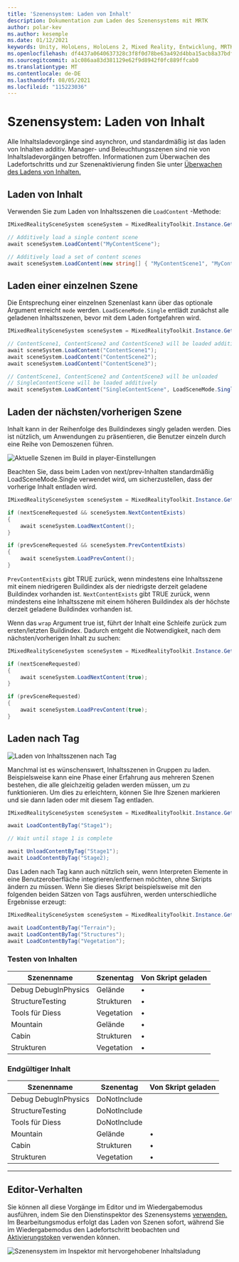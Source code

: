 ```yaml
---
title: 'Szenensystem: Laden von Inhalt'
description: Dokumentation zum Laden des Szenensystems mit MRTK
author: polar-kev
ms.author: kesemple
ms.date: 01/12/2021
keywords: Unity, HoloLens, HoloLens 2, Mixed Reality, Entwicklung, MRTK,
ms.openlocfilehash: df4437a0640637328c3f8f0d78be63a492d4bba15acb8a37bdf2dd3c32d89a59
ms.sourcegitcommit: a1c086aa83d381129e62f9d8942f0fc889ffcab0
ms.translationtype: MT
ms.contentlocale: de-DE
ms.lasthandoff: 08/05/2021
ms.locfileid: "115223036"
---
```

# <a name="scene-system-content-loading"></a>Szenensystem: Laden von Inhalt

Alle Inhaltsladevorgänge sind asynchron, und standardmäßig ist das laden von Inhalten additiv. Manager- und Beleuchtungsszenen sind nie von Inhaltsladevorgängen betroffen. Informationen zum Überwachen des Ladefortschritts und zur Szenenaktivierung finden Sie unter [Überwachen des Ladens von Inhalten.](scene-system-load-progress.md)

## <a name="loading-content"></a>Laden von Inhalt

Verwenden Sie zum Laden von Inhaltsszenen die `LoadContent` -Methode:

```c#
IMixedRealitySceneSystem sceneSystem = MixedRealityToolkit.Instance.GetService<IMixedRealitySceneSystem>();

// Additively load a single content scene
await sceneSystem.LoadContent("MyContentScene");

// Additively load a set of content scenes
await sceneSystem.LoadContent(new string[] { "MyContentScene1", "MyContentScene2", "MyContentScene3" });
```

## <a name="single-scene-loading"></a>Laden einer einzelnen Szene

Die Entsprechung einer einzelnen Szenenlast kann über das optionale Argument erreicht `mode` werden. `LoadSceneMode.Single` entlädt zunächst alle geladenen Inhaltsszenen, bevor mit dem Laden fortgefahren wird.

```c#
IMixedRealitySceneSystem sceneSystem = MixedRealityToolkit.Instance.GetService<IMixedRealitySceneSystem>();

// ContentScene1, ContentScene2 and ContentScene3 will be loaded additively
await sceneSystem.LoadContent("ContentScene1");
await sceneSystem.LoadContent("ContentScene2");
await sceneSystem.LoadContent("ContentScene3");

// ContentScene1, ContentScene2 and ContentScene3 will be unloaded
// SingleContentScene will be loaded additively
await sceneSystem.LoadContent("SingleContentScene", LoadSceneMode.Single);
```

## <a name="next--previous-scene-loading"></a>Laden der nächsten/vorherigen Szene

Inhalt kann in der Reihenfolge des Buildindexes singly geladen werden. Dies ist nützlich, um Anwendungen zu präsentieren, die Benutzer einzeln durch eine Reihe von Demoszenen führen.

![Aktuelle Szenen im Build in player-Einstellungen](../images/scene-system/MRTK_SceneSystemBuildSettings.png)

Beachten Sie, dass beim Laden von next/prev-Inhalten standardmäßig LoadSceneMode.Single verwendet wird, um sicherzustellen, dass der vorherige Inhalt entladen wird.

```c#
IMixedRealitySceneSystem sceneSystem = MixedRealityToolkit.Instance.GetService<IMixedRealitySceneSystem>();

if (nextSceneRequested && sceneSystem.NextContentExists)
{
    await sceneSystem.LoadNextContent();
}

if (prevSceneRequested && sceneSystem.PrevContentExists)
{
    await sceneSystem.LoadPrevContent();
}
```

`PrevContentExists` gibt TRUE zurück, wenn mindestens eine Inhaltsszene mit einem niedrigeren Buildindex als der niedrigste derzeit geladene Buildindex vorhanden ist. `NextContentExists` gibt TRUE zurück, wenn mindestens eine Inhaltsszene mit einem höheren Buildindex als der höchste derzeit geladene Buildindex vorhanden ist.

Wenn das `wrap` Argument true ist, führt der Inhalt eine Schleife zurück zum ersten/letzten Buildindex. Dadurch entgeht die Notwendigkeit, nach dem nächsten/vorherigen Inhalt zu suchen:

```c#
IMixedRealitySceneSystem sceneSystem = MixedRealityToolkit.Instance.GetService<IMixedRealitySceneSystem>();

if (nextSceneRequested)
{
    await sceneSystem.LoadNextContent(true);
}

if (prevSceneRequested)
{
    await sceneSystem.LoadPrevContent(true);
}
```

## <a name="loading-by-tag"></a>Laden nach Tag

![Laden von Inhaltsszenen nach Tag](../images/scene-system/MRTK_SceneSystemLoadingByTag.png)

Manchmal ist es wünschenswert, Inhaltsszenen in Gruppen zu laden. Beispielsweise kann eine Phase einer Erfahrung aus mehreren Szenen bestehen, die alle gleichzeitig geladen werden müssen, um zu funktionieren. Um dies zu erleichtern, können Sie Ihre Szenen markieren und sie dann laden oder mit diesem Tag entladen.

```c#
IMixedRealitySceneSystem sceneSystem = MixedRealityToolkit.Instance.GetService<IMixedRealitySceneSystem>();

await LoadContentByTag("Stage1");

// Wait until stage 1 is complete

await UnloadContentByTag("Stage1");
await LoadContentByTag("Stage2);
```

Das Laden nach Tag kann auch nützlich sein, wenn Interpreten Elemente in eine Benutzeroberfläche integrieren/entfernen möchten, ohne Skripts ändern zu müssen. Wenn Sie dieses Skript beispielsweise mit den folgenden beiden Sätzen von Tags ausführen, werden unterschiedliche Ergebnisse erzeugt:

```c#
IMixedRealitySceneSystem sceneSystem = MixedRealityToolkit.Instance.GetService<IMixedRealitySceneSystem>();

await LoadContentByTag("Terrain");
await LoadContentByTag("Structures");
await LoadContentByTag("Vegetation");
```

### <a name="testing-content"></a>Testen von Inhalten

Szenenname | Szenentag | Von Skript geladen
---|---|---
Debug DebugInPhysics | Gelände | •
StructureTesting | Strukturen | •
Tools für Diess | Vegetation | •
Mountain | Gelände | •
Cabin | Strukturen | •
Strukturen | Vegetation | •

### <a name="final-content"></a>Endgültiger Inhalt

Szenenname | Szenentag | Von Skript geladen
---|---|---
Debug DebugInPhysics | DoNotInclude |
StructureTesting | DoNotInclude |
Tools für Diess | DoNotInclude |
Mountain | Gelände | •
Cabin | Strukturen | •
Strukturen | Vegetation | •

---

## <a name="editor-behavior"></a>Editor-Verhalten

Sie können all diese Vorgänge im Editor und im Wiedergabemodus ausführen, indem Sie den Dienstinspektor des Szenensystems [verwenden.](../../configuration/mixed-reality-configuration-guide.md#editor-utilities) Im Bearbeitungsmodus erfolgt das Laden von Szenen sofort, während Sie im Wiedergabemodus den Ladefortschritt beobachten und [Aktivierungstoken](scene-system-load-progress.md) verwenden können.

![Szenensystem im Inspektor mit hervorgehobener Inhaltsladung](../images/scene-system/MRTK_SceneSystemServiceInspector.PNG)
